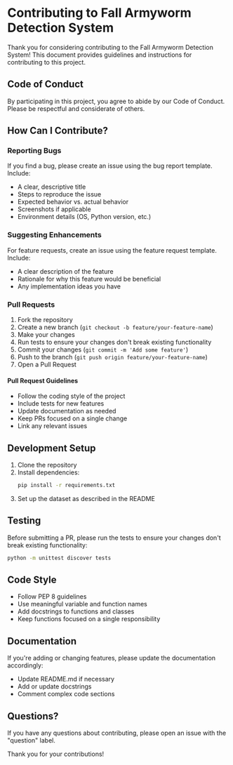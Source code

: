 # Contributing to Fall Armyworm Detection System

Thank you for considering contributing to the Fall Armyworm Detection System! This document provides guidelines and instructions for contributing to this project.

## Code of Conduct

By participating in this project, you agree to abide by our Code of Conduct. Please be respectful and considerate of others.

## How Can I Contribute?

### Reporting Bugs

If you find a bug, please create an issue using the bug report template. Include:

- A clear, descriptive title
- Steps to reproduce the issue
- Expected behavior vs. actual behavior
- Screenshots if applicable
- Environment details (OS, Python version, etc.)

### Suggesting Enhancements

For feature requests, create an issue using the feature request template. Include:

- A clear description of the feature
- Rationale for why this feature would be beneficial
- Any implementation ideas you have

### Pull Requests

1. Fork the repository
2. Create a new branch (`git checkout -b feature/your-feature-name`)
3. Make your changes
4. Run tests to ensure your changes don't break existing functionality
5. Commit your changes (`git commit -m 'Add some feature'`)
6. Push to the branch (`git push origin feature/your-feature-name`)
7. Open a Pull Request

#### Pull Request Guidelines

- Follow the coding style of the project
- Include tests for new features
- Update documentation as needed
- Keep PRs focused on a single change
- Link any relevant issues

## Development Setup

1. Clone the repository
2. Install dependencies:
   ```bash
   pip install -r requirements.txt
   ```
3. Set up the dataset as described in the README

## Testing

Before submitting a PR, please run the tests to ensure your changes don't break existing functionality:

```bash
python -m unittest discover tests
```

## Code Style

- Follow PEP 8 guidelines
- Use meaningful variable and function names
- Add docstrings to functions and classes
- Keep functions focused on a single responsibility

## Documentation

If you're adding or changing features, please update the documentation accordingly:

- Update README.md if necessary
- Add or update docstrings
- Comment complex code sections

## Questions?

If you have any questions about contributing, please open an issue with the "question" label.

Thank you for your contributions!